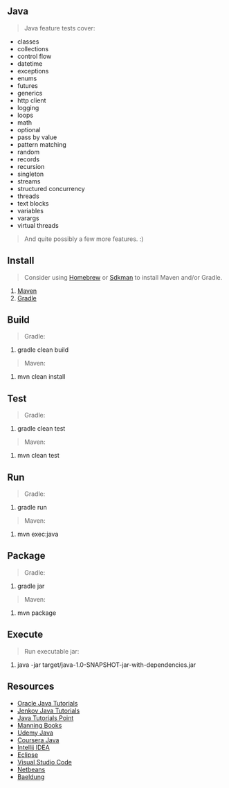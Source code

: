 Java
----
>Java feature tests cover:
* classes
* collections
* control flow
* datetime
* exceptions
* enums
* futures
* generics
* http client
* logging
* loops
* math
* optional
* pass by value
* pattern matching
* random
* records
* recursion
* singleton
* streams
* structured concurrency
* threads
* text blocks
* variables
* varargs
* virtual threads
>And quite possibly a few more features. :)

Install
-------
>Consider using [Homebrew](https://brew.sh/) or [Sdkman](https://sdkman.io/) to install Maven and/or Gradle.
1. [Maven](https://maven.apache.org/)
2. [Gradle](https://gradle.org/)

Build
-----
>Gradle:
1. gradle clean build

>Maven:
1. mvn clean install

Test
----
>Gradle:
1. gradle clean test

>Maven:
1. mvn clean test

Run
---
>Gradle:
1. gradle run

>Maven:
1. mvn exec:java

Package
-------
>Gradle:
1. gradle jar

>Maven:
1. mvn package

Execute
-------
>Run executable jar:
1. java -jar target/java-1.0-SNAPSHOT-jar-with-dependencies.jar

Resources
---------
* [Oracle Java Tutorials](https://docs.oracle.com/javase/tutorial/)
* [Jenkov Java Tutorials](https://jenkov.com/tutorials/java/index.html)
* [Java Tutorials Point](https://www.tutorialspoint.com/java/index.htm)
* [Manning Books](https://www.manning.com/)
* [Udemy Java](https://www.udemy.com/courses/search/?src=ukw&q=java)
* [Coursera Java](https://www.coursera.org/search?query=java&)
* [Intellij IDEA](https://www.jetbrains.com/idea/)
* [Eclipse](https://www.eclipse.org/downloads/packages/release/kepler/sr1/eclipse-ide-java-developers)
* [Visual Studio Code]( https://code.visualstudio.com/download )
* [Netbeans](https://netbeans.apache.org/)
* [Baeldung](https://www.baeldung.com/)
